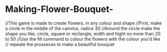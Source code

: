 # Making-Flower-Bouquet-
//This game is made to create flowers, in any colour and shape
//First, make a circle in the middle of the canvice, radice 30
//Around the circle make the shape you like, circle, square or rectangle, width and hight no more than 20 to 50
//Use the fill command to colour the flowers with the colour you'd like 
// repeate the prosseces to make a beautiful bouquet

